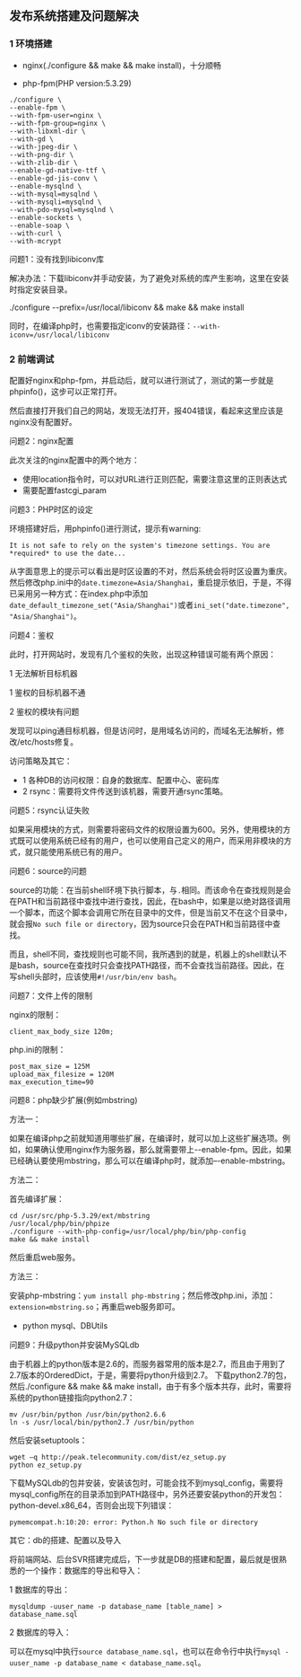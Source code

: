 ## 发布系统搭建及问题解决

### 1 环境搭建

* nginx(./configure && make && make install)，十分顺畅

* php-fpm(PHP version:5.3.29)

```
./configure \
--enable-fpm \
--with-fpm-user=nginx \
--with-fpm-group=nginx \
--with-libxml-dir \
--with-gd \
--with-jpeg-dir \
--with-png-dir \
--with-zlib-dir \
--enable-gd-native-ttf \
--enable-gd-jis-conv \
--enable-mysqlnd \
--with-mysql=mysqlnd \
--with-mysqli=mysqlnd \
--with-pdo-mysql=mysqlnd \
--enable-sockets \
--enable-soap \
--with-curl \
--with-mcrypt
```

问题1：没有找到libiconv库

解决办法：下载libiconv并手动安装，为了避免对系统的库产生影响，这里在安装时指定安装目录。

./configure --prefix=/usr/local/libiconv && make && make install

同时，在编译php时，也需要指定iconv的安装路径：`--with-iconv=/usr/local/libiconv`

### 2 前端调试

配置好nginx和php-fpm，并启动后，就可以进行测试了，测试的第一步就是phpinfo()，这步可以正常打开。

然后直接打开我们自己的网站，发现无法打开，报404错误，看起来这里应该是nginx没有配置好。

问题2：nginx配置

此次关注的nginx配置中的两个地方：

* 使用location指令时，可以对URL进行正则匹配，需要注意这里的正则表达式
* 需要配置fastcgi_param

问题3：PHP时区的设定

环境搭建好后，用phpinfo()进行测试，提示有warning:

```
It is not safe to rely on the system's timezone settings. You are *required* to use the date...
```

从字面意思上的提示可以看出是时区设置的不对，然后系统会将时区设置为重庆。然后修改php.ini中的`date.timezone=Asia/Shanghai`，重启提示依旧，于是，不得已采用另一种方式：在index.php中添加`date_default_timezone_set("Asia/Shanghai")`或者`ini_set("date.timezone", "Asia/Shanghai")`。

问题4：鉴权

此时，打开网站时，发现有几个鉴权的失败，出现这种错误可能有两个原因：

1 无法解析目标机器

1 鉴权的目标机器不通

2 鉴权的模块有问题

发现可以ping通目标机器，但是访问时，是用域名访问的，而域名无法解析，修改/etc/hosts修复。

访问策略及其它：

* 1 各种DB的访问权限：自身的数据库、配置中心、密码库
* 2 rsync：需要将文件传送到该机器，需要开通rsync策略。

问题5：rsync认证失败

如果采用模块的方式，则需要将密码文件的权限设置为600。另外，使用模块的方式既可以使用系统已经有的用户，也可以使用自己定义的用户，而采用非模块的方式，就只能使用系统已有的用户。

问题6：source的问题

source的功能：在当前shell环境下执行脚本，与`.`相同。而该命令在查找规则是会在PATH和当前路径中查找中进行查找，因此，在bash中，如果是以绝对路径调用一个脚本，而这个脚本会调用它所在目录中的文件，但是当前又不在这个目录中，就会报`No such file or directory`，因为source只会在PATH和当前路径中查找。

而且，shell不同，查找规则也可能不同，我所遇到的就是，机器上的shell默认不是bash，source在查找时只会查找PATH路径，而不会查找当前路径。因此，在写shell头部时，应该使用`#!/usr/bin/env bash`。

问题7：文件上传的限制

nginx的限制：

```
client_max_body_size 120m;
```

php.ini的限制：

```
post_max_size = 125M
upload_max_filesize = 120M
max_execution_time=90
```

问题8：php缺少扩展(例如mbstring)

方法一：

如果在编译php之前就知道用哪些扩展，在编译时，就可以加上这些扩展选项。例如，如果确认使用nginx作为服务器，那么就需要带上--enable-fpm。因此，如果已经确认要使用mbstring，那么可以在编译php时，就添加–-enable-mbstring。

方法二：

首先编译扩展：

```
cd /usr/src/php-5.3.29/ext/mbstring
/usr/local/php/bin/phpize
./configure --with-php-config=/usr/local/php/bin/php-config
make && make install
```

然后重启web服务。

方法三：

安装php-mbstring：`yum install php-mbstring`；然后修改php.ini，添加：`extension=mbstring.so`；再重启web服务即可。

* python mysql、DBUtils

问题9：升级python并安装MySQLdb

由于机器上的python版本是2.6的，而服务器常用的版本是2.7，而且由于用到了2.7版本的OrderedDict，于是，需要将python升级到2.7。
下载python2.7的包，然后./configure && make && make install，由于有多个版本共存，此时，需要将系统的python链接指向python2.7：

```
mv /usr/bin/python /usr/bin/python2.6.6
ln -s /usr/local/bin/python2.7 /usr/bin/python
```

然后安装setuptools：

```
wget –q http://peak.telecommunity.com/dist/ez_setup.py
python ez_setup.py
```

下载MySQLdb的包并安装，安装该包时，可能会找不到mysql_config，需要将mysql_config所在的目录添加到PATH路径中，另外还要安装python的开发包：python-devel.x86_64，否则会出现下列错误：

```
pymemcompat.h:10:20: error: Python.h No such file or directory
```

其它：db的搭建、配置以及导入

将前端网站、后台SVR搭建完成后，下一步就是DB的搭建和配置，最后就是很熟悉的一个操作：数据库的导出和导入：

1 数据库的导出：

```
mysqldump -uuser_name -p database_name [table_name] > database_name.sql
```

2 数据库的导入：

可以在mysql中执行`source database_name.sql`，也可以在命令行中执行`mysql -uuser_name -p database_name < database_name.sql`。